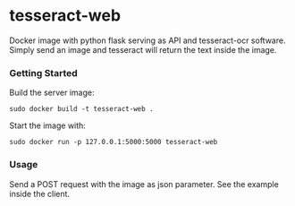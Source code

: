 # tesseract-web

Docker image with python flask serving as API and tesseract-ocr software. Simply send an image and tesseract will return the text inside the image.

### Getting Started

Build the server image:

```
sudo docker build -t tesseract-web .
```

Start the image with:
```
sudo docker run -p 127.0.0.1:5000:5000 tesseract-web
```

### Usage

Send a POST request with the image as json parameter. See the example inside the client.